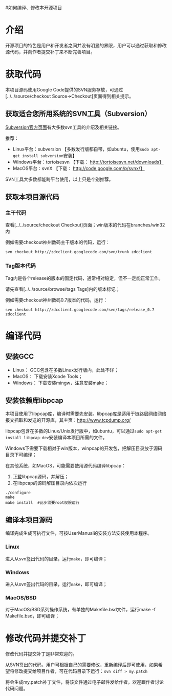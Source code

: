 #如何编译、修改本开源项目

# 介绍 #
开源项目的特色是用户和开发者之间并没有明显的界限，用户可以通过获取和修改源代码，并向作者提交补丁来不断完善项目。



# 获取代码 #

本项目源码使用Google Code提供的SVN服务存放，可通过[../../source/checkout Source->Checkout]页面得到相关提示。

## 获取适合您所用系统的SVN工具（Subversion） ##

[Subversion官方页面](http://subversion.tigris.org/links.html#clients)有大多数svn工具的介绍及相关链接。

推荐：
  * Linux平台：subversion 【多数发行版都自带，如ubuntu，使用`sudo apt-get install subversion`安装】
  * Windows平台：tortoisesvn 【下载： http://tortoisesvn.net/downloads】
  * MacOS平台：svnX 【下载： http://code.google.com/p/svnx/】

SVN工具大多数都能跨平台使用，以上只是个别推荐。



## 获取本项目源代码 ##

### 主干代码 ###

查看[../../source/checkout Checkout]页面；win版本的代码在branches/win32内

例如需要checkout神州数码主干版本的代码，运行：
```
svn checkout http://zdcclient.googlecode.com/svn/trunk zdcclient
```

### Tag版本代码 ###

Tag内是各个release的版本的固定代码，通常相对稳定，但不一定能正常工作。

请先查看[../../source/browse/tags Tags]内的版本标记；

例如需要checkout神州数码0.7版本的代码，运行：
```
svn checkout http://zdcclient.googlecode.com/svn/tags/release_0.7 zdcclient
```


# 编译代码 #

## 安装GCC ##

  * Linux： GCC包含在多数Linux发行版内，此处不详；
  * MacOS： 下载安装Xcode Tools；
  * Windows： 下载安装mingw，注意安装make；


## 安装依赖库libpcap ##

本项目使用了libpcap库，编译时需要先安装。libpcap库是适用于链路层网络网络报文抓取和发送的开源库，其主页：http://www.tcpdump.org/

libpcap包含在多数的Linux/Unix发行版中，如ubuntu，可以通过`sudo apt-get install libpcap-dev`安装编译本项目所需的文件。

Windows下需要下载相对于win版本，winpcap的开发包，把解压目录放于源码目录下可编译；

在其他系统，如MacOS，可能需要使用源代码编译libpcap：
  1. [下载](http://www.tcpdump.org/release/libpcap-1.0.0.tar.gz)libpcap源码，并解压；
  1. 在libpcap的源码解压目录内依次运行
```
./configure
make
make install  #此步需要root权限运行
```



## 编译本项目源码 ##

编译完成生成可执行文件，可按UserManual的安装方法安装使用本程序。

### Linux ###
进入从svn签出代码的目录，运行`make`，即可编译；
### Windows ###
进入从svn签出代码的目录，运行`make`，即可编译；
### MacOS/BSD ###
对于MacOS/BSD系列操作系统，有单独的Makefile.bsd文件，运行make -f Makefile.bsd，即可编译；




# 修改代码并提交补丁 #

修改代码并提交补丁是非常欢迎的。

从SVN签出的代码，用户可根据自己的需要修改，重新编译后即可使用，如果希望将修改提交给项目作者，可在代码目录下运行：`svn diff > my.patch`

将会生成my.patch补丁文件，将该文件通过电子邮件发给作者，欢迎跟作者讨论代码问题。